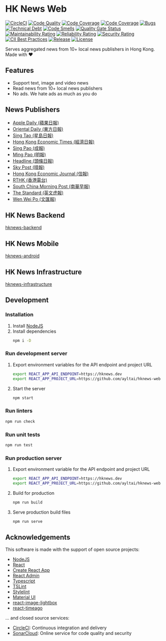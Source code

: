 # HK News Web

[![CircleCI](https://img.shields.io/circleci/project/github/ayltai/hknews-web/master.svg?style=flat)](https://circleci.com/gh/ayltai/hknews-web)
[![Code Quality](https://img.shields.io/codacy/grade/905ca9343bb94e668420a5a33be855b5.svg?style=flat)](https://app.codacy.com/app/AlanTai/hknews-web/dashboard)
[![Code Coverage](https://img.shields.io/codacy/coverage/905ca9343bb94e668420a5a33be855b5.svg?style=flat)](https://app.codacy.com/app/AlanTai/hknews-web/dashboard)
[![Code Coverage](https://img.shields.io/codecov/c/github/ayltai/hknews-web.svg?style=flat)](https://codecov.io/gh/ayltai/hknews-web)
[![Bugs](https://sonarcloud.io/api/project_badges/measure?project=ayltai_hknews-web&metric=bugs)](https://sonarcloud.io/dashboard?id=ayltai_hknews-web)
[![Technical Debt](https://sonarcloud.io/api/project_badges/measure?project=ayltai_hknews-web&metric=sqale_index)](https://sonarcloud.io/dashboard?id=ayltai_hknews-web)
[![Code Smells](https://sonarcloud.io/api/project_badges/measure?project=ayltai_hknews-web&metric=code_smells)](https://sonarcloud.io/dashboard?id=ayltai_hknews-web)
[![Quality Gate Status](https://sonarcloud.io/api/project_badges/measure?project=ayltai_hknews-web&metric=alert_status)](https://sonarcloud.io/dashboard?id=ayltai_hknews-web)
[![Maintainability Rating](https://sonarcloud.io/api/project_badges/measure?project=ayltai_hknews-web&metric=sqale_rating)](https://sonarcloud.io/dashboard?id=ayltai_hknews-web)
[![Reliability Rating](https://sonarcloud.io/api/project_badges/measure?project=ayltai_hknews-web&metric=reliability_rating)](https://sonarcloud.io/dashboard?id=ayltai_hknews-web)
[![Security Rating](https://sonarcloud.io/api/project_badges/measure?project=ayltai_hknews-web&metric=security_rating)](https://sonarcloud.io/dashboard?id=ayltai_hknews-web)
[![CII Best Practices](https://bestpractices.coreinfrastructure.org/projects/3190/badge)](https://bestpractices.coreinfrastructure.org/projects/3190)
[![Release](https://img.shields.io/github/release/ayltai/hknews-web.svg?style=flat)](https://github.com/ayltai/hknews-web/releases)
[![License](https://img.shields.io/github/license/ayltai/hknews-web.svg?style=flat)](https://github.com/ayltai/hknews-web/blob/master/LICENSE)

Serves aggregated news from 10+ local news publishers in Hong Kong. Made with ❤

## Features
* Support text, image and video news
* Read news from 10+ local news publishers
* No ads. We hate ads as much as you do

## News Publishers
* [Apple Daily (蘋果日報)](http://hk.apple.nextmedia.com)
* [Oriental Daily (東方日報)](http://orientaldaily.on.cc)
* [Sing Tao (星島日報)](http://std.stheadline.com)
* [Hong Kong Economic Times (經濟日報)](http://www.hket.com)
* [Sing Pao (成報)](https://www.singpao.com.hk)
* [Ming Pao (明報)](http://www.mingpao.com)
* [Headline (頭條日報)](http://hd.stheadline.com)
* [Sky Post (晴報)](http://skypost.ulifestyle.com.hk)
* [Hong Kong Economic Journal (信報)](http://www.hkej.com)
* [RTHK (香港電台)](http://news.rthk.hk)
* [South China Morning Post (南華早報)](http://www.scmp.com/frontpage/hk)
* [The Standard (英文虎報)](http://www.thestandard.com.hk)
* [Wen Wei Po (文匯報)](http://news.wenweipo.com)

## HK News Backend
[hknews-backend](https://github.com/ayltai/hknews-backend)

## HK News Mobile
[hknews-android](https://github.com/ayltai/hknews-android)

## HK News Infrastructure
[hknews-infrastructure](https://github.com/ayltai/hknews-infrastructure)

## Development

### Installation
1. Install [NodeJS](https://nodejs.org)
2. Install dependencies
   ```sh
   npm i -D
   ```

### Run development server
1. Export environment variables for the API endpoint and project URL
   ```sh
   export REACT_APP_API_ENDPOINT=https://hknews.dev
   export REACT_APP_PROJECT_URL=https://github.com/ayltai/hknews-web
   ```
2. Start the server
   ```sh
   npm start
   ```

### Run linters
```sh
npm run check
```

### Run unit tests
```sh
npm run test
```

### Run production server
1. Export environment variable for the API endpoint and project URL
   ```sh
   export REACT_APP_API_ENDPOINT=https://hknews.dev
   export REACT_APP_PROJECT_URL=https://github.com/ayltai/hknews-web
   ```
2. Build for production
   ```sh
   npm run build
   ```
3. Serve production build files
   ```sh
   npm run serve
   ```

## Acknowledgements
This software is made with the support of open source projects:
* [NodeJS](https://nodejs.org)
* [React](https://github.com/facebook/react)
* [Create React App](https://github.com/facebook/create-react-app)
* [React Admin](https://github.com/marmelab/react-admin)
* [Typescript](https://github.com/microsoft/TypeScript)
* [TSLint](https://palantir.github.io/tslint/)
* [Stylelint](https://stylelint.io/)
* [Material UI](https://github.com/mui-org/material-ui)
* [react-image-lightbox](https://github.com/frontend-collective/react-image-lightbox)
* [react-timeago](https://github.com/nmn/react-timeago)

... and closed source services:
* [CircleCI](https://circleci.com): Continuous integration and delivery
* [SonarCloud](https://sonarcloud.io): Online service for code quality and security
